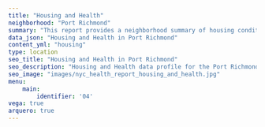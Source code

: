 ```yaml
---
title: "Housing and Health"
neighborhood: "Port Richmond"
summary: "This report provides a neighborhood summary of housing conditions and related health outcomes. It also describes population characteristics that can increase vulnerability to housing hazards."
data_json: "Housing and Health in Port Richmond"
content_yml: "housing"
type: location
seo_title: "Housing and Health in Port Richmond"
seo_description: "Housing and Health data profile for the Port Richmond neighborhood of NYC."
seo_image: "images/nyc_health_report_housing_and_health.jpg"
menu:
    main:
        identifier: '04'
vega: true
arquero: true
---
```

